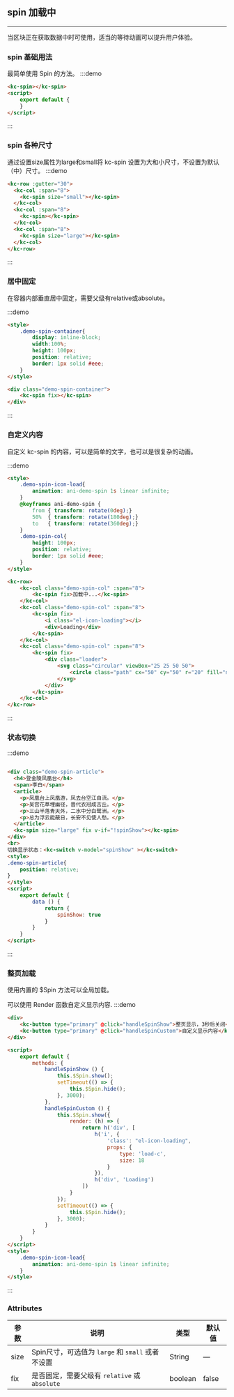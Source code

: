 <style lang="scss">
    .demo-spin-icon-load{
        animation: ani-demo-spin 1s linear infinite;
    }
    @keyframes ani-demo-spin {
        from { transform: rotate(0deg);}
        50%  { transform: rotate(180deg);}
        to   { transform: rotate(360deg);}
    }
    .demo-spin-col{
        height: 100px;
        position: relative;
        border: 1px solid #eee;
    }
    /*loading*/
    .loader{
        width: 30px;
        height: 30px;
        position: relative;
        margin: 0 auto;
    }
    .circular {
        -webkit-animation: rotate 2s linear infinite;
        animation: rotate 2s linear infinite;
        height: 100%;
        -webkit-transform-origin: center center;
        -ms-transform-origin: center center;
        transform-origin: center center;
        width: 100%;
        position: absolute;
        top: 0;
        bottom: 0;
        left: 0;
        right: 0;
        margin: auto;
    }

    .path {
        stroke-dasharray: 1, 200;
        stroke-dashoffset: 0;
        -webkit-animation: dash 1.5s ease-in-out infinite, color 6s ease-in-out infinite;
        animation: dash 1.5s ease-in-out infinite, color 6s ease-in-out infinite;
        stroke-linecap: round;
    }
    @-webkit-keyframes
    rotate {  100% {
        -webkit-transform: rotate(360deg);
        transform: rotate(360deg);
    }
    }
    @keyframes
    rotate {  100% {
        -webkit-transform: rotate(360deg);
        transform: rotate(360deg);
    }
    }
    @-webkit-keyframes
    dash {  0% {
        stroke-dasharray: 1, 200;
        stroke-dashoffset: 0;
    }
        50% {
            stroke-dasharray: 89, 200;
            stroke-dashoffset: -35;
        }
        100% {
            stroke-dasharray: 89, 200;
            stroke-dashoffset: -124;
        }
    }
    @keyframes
    dash {  0% {
        stroke-dasharray: 1, 200;
        stroke-dashoffset: 0;
    }
        50% {
            stroke-dasharray: 89, 200;
            stroke-dashoffset: -35;
        }
        100% {
            stroke-dasharray: 89, 200;
            stroke-dashoffset: -124;
        }
    }
    @-webkit-keyframes
    color {  100%, 0% {
        stroke: #d62d20;
    }
        40% {
            stroke: #0057e7;
        }
        66% {
            stroke: #008744;
        }
        80%, 90% {
            stroke: #ffa700;
        }
    }
    @keyframes
    color {  100%, 0% {
        stroke: #d62d20;
    }
        40% {
            stroke: #0057e7;
        }
        66% {
            stroke: #008744;
        }
        80%, 90% {
            stroke: #ffa700;
        }
    }
    .demo-spin{
    	.demo-spin-article h4{
			font-size: 18px;
		}
		.demo-spin-article p{
			font-size: 15px;
		}
    }
    
</style>
 <script>
 export default {
 	data () {
	 	return {
		 	spinShow: true
	 	}
 	},
 methods: {
	 handleSpinShow () {
		 this.$Spin.show();
		 setTimeout(() => {
			 this.$Spin.hide();
		 }, 3000);
	 },
	 handleSpinCustom () {
		 this.$Spin.show({
			 render: (h) => {
				 return h('div', [
					 h('i', {
					   	'class': "el-icon-loading",
						 props: {
							 type: 'load-c',
							 size: 18
						 }
					 }),
					 h('div', 'Loading')
				 ])
			 }
		 });
		 setTimeout(() => {
			 this.$Spin.hide();
		 }, 3000);
	 }
         }
     }
 </script>
## spin 加载中
-------------------

当区块正在获取数据中时可使用，适当的等待动画可以提升用户体验。

### spin 基础用法
最简单使用 Spin 的方法。
:::demo
```html
<kc-spin></kc-spin>
<script>
    export default {
    }
</script>
```
:::

### spin 各种尺寸

通过设置size属性为large和small将 kc-spin 设置为大和小尺寸，不设置为默认（中）尺寸。
:::demo
```html
<kc-row :gutter="30">
  <kc-col :span="8">
	<kc-spin size="small"></kc-spin>
  </kc-col>
  <kc-col :span="8">
	<kc-spin></kc-spin>
  </kc-col>
  <kc-col :span="8">
	<kc-spin size="large"></kc-spin>
  </kc-col>
</kc-row>
```
:::

### 居中固定

在容器内部垂直居中固定，需要父级有relative或absolute。

:::demo
```html
<style>
    .demo-spin-container{
    	display: inline-block;
        width:100%;
        height: 100px;
        position: relative;
        border: 1px solid #eee;
    }
</style>

<div class="demo-spin-container">
	<kc-spin fix></kc-spin>
</div>
```
:::

### 自定义内容

自定义 kc-spin 的内容，可以是简单的文字，也可以是很复杂的动画。

:::demo 
```html
<style>
    .demo-spin-icon-load{
        animation: ani-demo-spin 1s linear infinite;
    }
    @keyframes ani-demo-spin {
        from { transform: rotate(0deg);}
        50%  { transform: rotate(180deg);}
        to   { transform: rotate(360deg);}
    }
    .demo-spin-col{
        height: 100px;
        position: relative;
        border: 1px solid #eee;
    }
</style>

<kc-row>
	<kc-col class="demo-spin-col" :span="8">
		<kc-spin fix>加载中...</kc-spin>
	</kc-col>
	<kc-col class="demo-spin-col" :span="8">
		<kc-spin fix>
			<i class="el-icon-loading"></i>
			<div>Loading</div>
		</kc-spin>
	</kc-col>
	<kc-col class="demo-spin-col" :span="8">
		<kc-spin fix>
			<div class="loader">
				<svg class="circular" viewBox="25 25 50 50">
					<circle class="path" cx="50" cy="50" r="20" fill="none" stroke-width="5" stroke-miterlimit="10"></circle>
				</svg>
			</div>
		</kc-spin>
	</kc-col>
</kc-row>
```
:::

### 状态切换
:::demo
```html

<div class="demo-spin-article">
  <h4>登金陵凤凰台</h4>
  <span>李白</span>
  <article>
  	<p>凤凰台上凤凰游，凤去台空江自流。</p>
  	<p>吴宫花草埋幽径，晋代衣冠成古丘。</p>
  	<p>三山半落青天外，二水中分白鹭洲。</p>
  	<p>总为浮云能蔽日，长安不见使人愁。</p>
  </article>
  <kc-spin size="large" fix v-if="!spinShow"></kc-spin>
</div>
<br>
切换显示状态：<kc-switch v-model="spinShow" ></kc-switch>
<style>
.demo-spin-article{
	position: relative;
}
</style>
<script>
    export default {
        data () {
            return {
                spinShow: true 
            }
        }
    }
</script>

```
:::

### 整页加载

使用内置的 $Spin 方法可以全局加载。

可以使用 Render 函数自定义显示内容.
:::demo
```html
<div>
	<kc-button type="primary" @click="handleSpinShow">整页显示，3秒后关闭</kc-button>
	<kc-button type="primary" @click="handleSpinCustom">自定义显示内容</kc-button>
</div>

<script>
    export default {
        methods: {
            handleSpinShow () {
                this.$Spin.show();
                setTimeout(() => {
                    this.$Spin.hide();
                }, 3000);
            },
            handleSpinCustom () {
                this.$Spin.show({
                    render: (h) => {
                        return h('div', [
                            h('i', {
                                'class': "el-icon-loading",
                                props: {
                                    type: 'load-c',
                                    size: 18
                                }
                            }),
                            h('div', 'Loading')
                        ])
                    }
                });
                setTimeout(() => {
                    this.$Spin.hide();
                }, 3000);
            }
        }
    }
</script>
<style>
    .demo-spin-icon-load{
        animation: ani-demo-spin 1s linear infinite;
    }
</style>

```
:::
### Attributes

| 参数      | 说明    | 类型      | 默认值   |
|---------- |-------- |---------- |-------- |
| size  | Spin尺寸，可选值为 `large` 和 `small` 或者不设置    |	String  | — | -  |
| fix  | 是否固定，需要父级有 `relative` 或 `absolute`   | boolean   | false |

